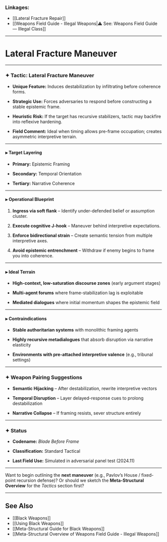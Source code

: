 ### Linkages:
-  [[Lateral Fracture Repair]]
- [[Weapons Field Guide - Illegal Weapons|⚠️ See: Weapons Field Guide — Illegal Class]]

---

# Lateral Fracture Maneuver

---

### ✦ **Tactic: Lateral Fracture Maneuver**

- **Unique Feature:** Induces destabilization by infiltrating before coherence forms.
    
- **Strategic Use:** Forces adversaries to respond before constructing a stable epistemic frame.
    
- **Heuristic Risk:** If the target has recursive stabilizers, tactic may backfire into reflexive hardening.
    
- **Field Comment:** Ideal when timing allows pre-frame occupation; creates asymmetric interpretive terrain.
    

---

#### ⫸ **Target Layering**

- **Primary:** Epistemic Framing
    
- **Secondary:** Temporal Orientation
    
- **Tertiary:** Narrative Coherence
    

---

#### ⫸ **Operational Blueprint**

1. **Ingress via soft flank** – Identify under-defended belief or assumption cluster.
    
2. **Execute cognitive J-hook** – Maneuver behind interpretive expectations.
    
3. **Enforce bidirectional strain** – Create semantic tension from multiple interpretive axes.
    
4. **Avoid epistemic entrenchment** – Withdraw if enemy begins to frame you into coherence.
    

---

#### ⫸ **Ideal Terrain**

- **High-context, low-saturation discourse zones** (early argument stages)
    
- **Multi-agent forums** where frame-stabilization lag is exploitable
    
- **Mediated dialogues** where initial momentum shapes the epistemic field
    

---

#### ⫸ **Contraindications**

- **Stable authoritarian systems** with monolithic framing agents
    
- **Highly recursive metadialogues** that absorb disruption via narrative elasticity
    
- **Environments with pre-attached interpretive valence** (e.g., tribunal settings)
    

---

### ✦ **Weapon Pairing Suggestions**

- **Semantic Hijacking** – After destabilization, rewrite interpretive vectors
    
- **Temporal Disruption** – Layer delayed-response cues to prolong destabilization
    
- **Narrative Collapse** – If framing resists, sever structure entirely
    

---

### ✦ **Status**

- **Codename:** _Blade Before Frame_
    
- **Classification:** Standard Tactical
    
- **Last Field Use:** Simulated in adversarial panel test (2024.11)
    

---

Want to begin outlining the **next maneuver** (e.g., Pavlov’s House / fixed-point recursion defense)? Or should we sketch the **Meta-Structural Overview** for the _Tactics_ section first?

---

## See Also

- [[Black Weapons]]
- [[Using Black Weapons]]
- [[Meta-Structural Guide for Black Weapons]]
- [[Meta-Structural Overview of Weapons Field Guide - Illegal Weapons]]
